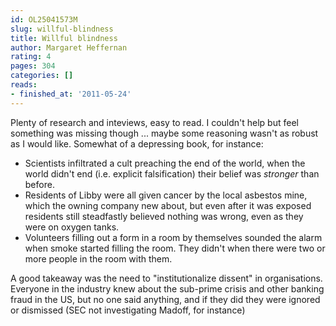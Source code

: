 ```yaml
---
id: OL25041573M
slug: willful-blindness
title: Willful blindness
author: Margaret Heffernan
rating: 4
pages: 304
categories: []
reads:
- finished_at: '2011-05-24'
---
```

Plenty of research and inteviews, easy to read. I couldn't help but feel something was missing though ... maybe some reasoning wasn't as robust as I would like. Somewhat of a depressing book, for instance:
- Scientists infiltrated a cult preaching the end of the world, when the world didn't end (i.e. explicit falsification) their belief was *stronger* than before.
- Residents of Libby were all given cancer by the local asbestos mine, which the owning company new about, but even after it was exposed residents still steadfastly believed nothing was wrong, even as they were on oxygen tanks.
- Volunteers filling out a form in a room by themselves sounded the alarm when smoke started filling the room. They didn't when there were two or more people in the room with them.

A good takeaway was the need to "institutionalize dissent" in organisations. Everyone in the industry knew about the sub-prime crisis and other banking fraud in the US, but no one said anything, and if they did they were ignored or dismissed (SEC not investigating Madoff, for instance)
